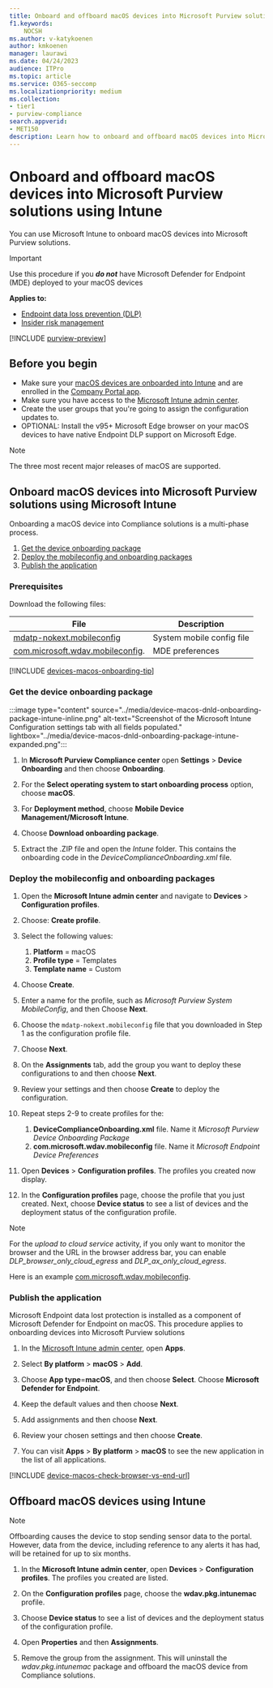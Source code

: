 ```yaml
---
title: Onboard and offboard macOS devices into Microsoft Purview solutions using Microsoft Intune
f1.keywords:
    NOCSH
ms.author: v-katykoenen
author: kmkoenen
manager: laurawi
ms.date: 04/24/2023
audience: ITPro
ms.topic: article
ms.service: O365-seccomp
ms.localizationpriority: medium
ms.collection: 
- tier1
- purview-compliance 
search.appverid:
- MET150 
description: Learn how to onboard and offboard macOS devices into Microsoft Purview solutions using Microsoft Intune
---
```


# Onboard and offboard macOS devices into Microsoft Purview solutions using Intune #

You can use Microsoft Intune to onboard macOS devices into Microsoft Purview solutions.

> [!IMPORTANT]
> Use this procedure if you ***do not*** have Microsoft Defender for Endpoint (MDE) deployed to your macOS devices

**Applies to:**

- [Endpoint data loss prevention (DLP)](./endpoint-dlp-learn-about.md)
- [Insider risk management](insider-risk-management.md)

[!INCLUDE [purview-preview](../includes/purview-preview.md)]

## Before you begin ## 

- Make sure your [macOS devices are onboarded into Intune](https://learn.microsoft.co/mem/intune/fundamentals/deployment-guide-platform-macos) and are enrolled in the [Company Portal app](https://learn.microsoft.co/mem/intune/user-help/enroll-your-device-in-intune-macos-cp). 
- Make sure you have access to the [Microsoft Intune admin center](https://endpoint.microsoft.com/#home).
- Create the user groups that you're going to assign the configuration updates to.
- OPTIONAL: Install the v95+ Microsoft Edge browser on your macOS devices to have native Endpoint DLP support on Microsoft Edge.

 
> [!NOTE]
> The three most recent major releases of macOS are supported.

## Onboard macOS devices into Microsoft Purview solutions using Microsoft Intune ##

Onboarding a macOS device into Compliance solutions is a multi-phase process.

1. [Get the device onboarding package](#get-the-device-onboarding-package)
1. [Deploy the mobileconfig and onboarding packages](#deploy-the-mobileconfig-and-onboarding-packages)
1. [Publish the application](#publish-the-application)


### Prerequisites ###

Download the following files:

|File     |Description |
|---------|---------|
[mdatp-nokext.mobileconfig](https://github.com/microsoft/mdatp-xplat/blob/master/macos/mobileconfig/combined/mdatp-nokext.mobileconfig) | System mobile config file |
[com.microsoft.wdav.mobileconfig](https://github.com/microsoft/mdatp-xplat/blob/master/macos/settings/data_loss_prevention/com.microsoft.wdav.mobileconfig). | MDE preferences | 

[!INCLUDE [devices-macos-onboarding-tip](../includes/devices-macos-onboarding-tip.md)]

### Get the device onboarding package

:::image type="content" source="../media/device-macos-dnld-onboarding-package-intune-inline.png" alt-text="Screenshot of the Microsoft Intune Configuration settings tab with all fields populated." lightbox="../media/device-macos-dnld-onboarding-package-intune-expanded.png":::

1. In **Microsoft Purview Compliance center** open **Settings** > **Device Onboarding** and then choose **Onboarding**.
 
2. For the **Select operating system to start onboarding process** option, choose **macOS**.
 
3. For **Deployment method**, choose **Mobile Device Management/Microsoft Intune**.
 
4. Choose **Download onboarding package**. 

5. Extract the .ZIP file and open the *Intune* folder. This contains the onboarding code in the *DeviceComplianceOnboarding.xml* file.

### Deploy the mobileconfig and onboarding packages

1. Open the **Microsoft Intune admin center** and navigate to **Devices** > **Configuration profiles**.

1. Choose: **Create profile**.

1. Select the following values:
    1. **Platform** = macOS
    1. **Profile type** = Templates
    1. **Template name** = Custom

1. Choose **Create**.

1. Enter a name for the profile, such as *Microsoft Purview System MobileConfig*, and then Choose **Next**.

1. Choose the `mdatp-nokext.mobileconfig` file that you downloaded in Step 1 as the configuration profile file.

1. Choose **Next**.

1. On the **Assignments** tab, add the group you want to deploy these configurations to and then choose **Next**.

1. Review your settings and then choose **Create** to deploy the configuration.

1. Repeat steps 2-9 to create profiles for the:
    1. **DeviceComplianceOnboarding.xml** file. Name it *Microsoft Purview Device Onboarding Package*
    1. **com.microsoft.wdav.mobileconfig** file. Name it *Microsoft Endpoint Device Preferences*
 
1. Open **Devices** > **Configuration profiles**. The profiles you created now display.

1. In the **Configuration profiles** page, choose the profile that you just created. Next, choose **Device status** to see a list of devices and the deployment status of the configuration profile.

> [!NOTE] 
> For the *upload to cloud service* activity, if you only want to monitor the browser and the URL in the browser address bar, you can enable *DLP_browser_only_cloud_egress* and *DLP_ax_only_cloud_egress*. 
>
> Here is an example [com.microsoft.wdav.mobileconfig](https://github.com/microsoft/mdatp-xplat/blob/master/macos/settings/data_loss_prevention/cloud_egress/com.microsoft.wdav.mobileconfig).


### Publish the application

Microsoft Endpoint data lost protection is installed as a component of Microsoft Defender for Endpoint on macOS. This procedure applies to onboarding devices into Microsoft Purview solutions

1. In the [Microsoft Intune admin center](https://endpoint.microsoft.com/), open **Apps**.

2. Select **By platform** > **macOS** > **Add**.

3. Choose **App type**=**macOS**, and then choose **Select**. Choose **Microsoft Defender for Endpoint**.

4. Keep the default values and then choose **Next**.

5. Add assignments and then choose **Next**.

6. Review your chosen settings and then choose **Create**.

7. You can visit **Apps** \> **By platform** \> **macOS** to see the new application in the list of all applications.

[!INCLUDE [device-macos-check-browser-vs-end-url](../includes/device-macos-check-browser-vs-end-url.md)]

## Offboard macOS devices using Intune ##

> [!NOTE]
> Offboarding causes the device to stop sending sensor data to the portal. However, data from the device, including reference to any alerts it has had, will be retained for up to six months.

1. In the **Microsoft Intune admin center**, open **Devices** > **Configuration profiles**. The profiles you created are listed.

2. On the **Configuration profiles** page, choose the **wdav.pkg.intunemac** profile.

3. Choose **Device status** to see a list of devices and the deployment status of the configuration profile.

4. Open **Properties** and then **Assignments**.

5. Remove the group from the assignment. This will uninstall the *wdav.pkg.intunemac* package and offboard the macOS device from Compliance solutions.

